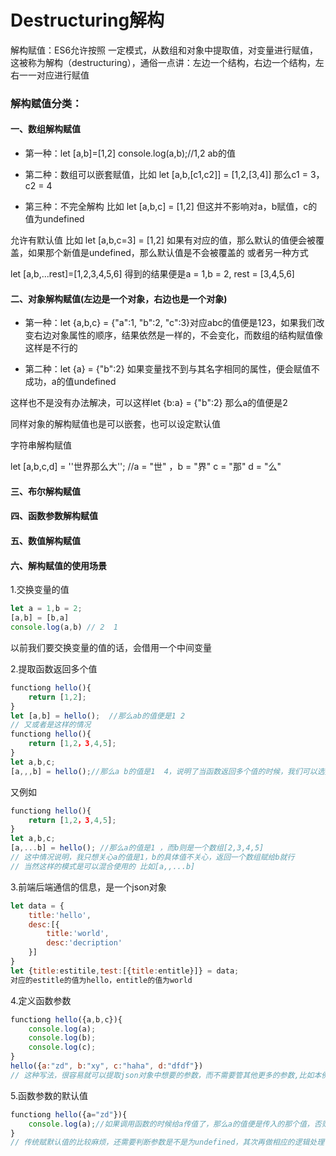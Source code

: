 # Destructuring解构

解构赋值：ES6允许按照 一定模式，从数组和对象中提取值，对变量进行赋值，这被称为解构（destructuring），通俗一点讲：左边一个结构，右边一个结构，左右一一对应进行赋值

### 解构赋值分类：

#### 一、数组解构赋值

- 第一种：let [a,b]=[1,2]  console.log(a,b);//1,2  ab的值

- 第二种：数组可以嵌套赋值，比如 let [a,b,[c1,c2]] = [1,2,[3,4]]  那么c1 = 3，c2 = 4

- 第三种：不完全解构 比如 let [a,b,c] = [1,2] 但这并不影响对a，b赋值，c的值为undefined

允许有默认值 比如 let [a,b,c=3] = [1,2] 如果有对应的值，那么默认的值便会被覆盖，如果那个新值是undefined，那么默认值是不会被覆盖的
或者另一种方式

let [a,b,...rest]=[1,2,3,4,5,6]  得到的结果便是a = 1,b = 2, rest = [3,4,5,6]

#### 二、对象解构赋值(左边是一个对象，右边也是一个对象)

- 第一种：let {a,b,c} = {"a":1, "b":2, "c":3}对应abc的值便是123，如果我们改变右边对象属性的顺序，结果依然是一样的，不会变化，而数组的结构赋值像这样是不行的

- 第二种：let {a} = {"b":2} 如果变量找不到与其名字相同的属性，便会赋值不成功，a的值undefined

这样也不是没有办法解决，可以这样let {b:a} = {"b":2} 那么a的值便是2

同样对象的解构赋值也是可以嵌套，也可以设定默认值

字符串解构赋值

let [a,b,c,d] = ''世界那么大''; //a = "世" ，b = "界"  c = "那"  d = "么"

#### 三、布尔解构赋值

#### 四、函数参数解构赋值

#### 五、数值解构赋值

#### 六、解构赋值的使用场景

1.交换变量的值
```js
let a = 1,b = 2;
[a,b] = [b,a]
console.log(a,b) // 2  1
```
以前我们要交换变量的值的话，会借用一个中间变量

2.提取函数返回多个值
```js
functiong hello(){
    return [1,2];
}
let [a,b] = hello();  //那么ab的值便是1 2
// 又或者是这样的情况
functiong hello(){
    return [1,2，3,4,5];
}
let a,b,c;
[a,,,b] = hello();//那么a b的值是1  4，说明了当函数返回多个值的时候，我们可以选择性的拿到想要的数据 ，忽略掉其他值
```

又例如
```js
functiong hello(){
    return [1,2，3,4,5];
}
let a,b,c;
[a,...b] = hello(); //那么a的值是1 ，而b则是一个数组[2,3,4,5]
// 这中情况说明，我只想关心a的值是1，b的具体值不关心，返回一个数组赋给b就行
// 当然这样的模式是可以混合使用的 比如[a,,...b]
```

3.前端后端通信的信息，是一个json对象
```js
let data = {
    title:'hello',
    desc:[{
        title:'world',
        desc:'decription'
    }]
}
let {title:estitile,test:[{title:entitle}]} = data;
对应的estitle的值为hello，entitle的值为world
```

4.定义函数参数
```js
functiong hello({a,b,c}){
    console.log(a);
    console.log(b);
    console.log(c);
}
hello({a:"zd", b:"xy", c:"haha", d:"dfdf"})
// 这种写法，很容易就可以提取json对象中想要的参数，而不需要管其他更多的参数,比如本例中d
```

5.函数参数的默认值
```js
functiong hello({a="zd"}){
    console.log(a);//如果调用函数的时候给a传值了，那么a的值便是传入的那个值，否则便是默认设置的值
}
// 传统赋默认值的比较麻烦，还需要判断参数是不是为undefined，其次再做相应的逻辑处理
```

